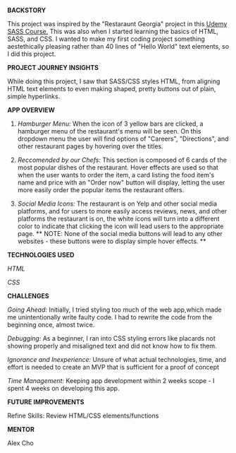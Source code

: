 <b>BACKSTORY</b>

This project was inspired by the "Restaraunt Georgia" project in this <a href="https://www.udemy.com/course/sass-the-complete-sass-course-css-preprocessor/learn/lecture/12992372#content">Udemy SASS Course.</a> This was also when I started learning the basics of HTML, SASS, and CSS. I wanted to make my first coding project something aestethically pleasing rather than 40 lines of "Hello World" text elements, so I did this project.

<b>PROJECT JOURNEY INSIGHTS</b>

While doing this project, I saw that SASS/CSS styles HTML, from aligning HTML text elements to even making shaped, pretty buttons out of plain, simple hyperlinks.

<b>APP OVERVIEW</b>

1. <i>Hamburger Menu:</i>
   When the icon of 3 yellow bars are clicked, a hamburger menu of the restaurant's menu will be seen. On this dropdown menu the user will find options of "Careers", "Directions", and other restaurant pages by hovering over the titles.

2. <i>Reccomended by our Chefs:</i>
   This section is composed of 6 cards of the most popular dishes of the restaurant. Hover effects are used so that when the user wants to order the item, a card listing the food item's name and price with an "Order now" button will display, letting the user more easily order the popular items the restaurant offers.

3. <i>Social Media Icons:</i>
   The restaurant is on Yelp and other social media platforms, and for users to more easily access reviews, news, and other platforms the restaurant is on, the white icons will turn into a different color to indicate that clicking the icon will lead users to the appropriate page.
   ** NOTE: None of the social media buttons will lead to any other websites - these buttons were to display simple hover effects. **

<b>TECHNOLOGIES USED</b>

<i>HTML</i>

<i>CSS</i>

<b>CHALLENGES</b>

<i>Going Ahead:</i> Initially, I tried styling too much of the web app,which made me unintentionally write faulty code. I had to rewrite the code from the beginning once, almost twice.

<i>Debugging:</i> As a beginner, I ran into CSS styling errors like placards not showing properly and misaligned text and did not know how to fix them.

<i>Ignorance and Inexperience:</i> Unsure of what actual technologies, time, and effort is needed to create an MVP that is sufficient for a proof of concept

<i>Time Management:</i> Keeping app development within 2 weeks scope - I spent 4 weeks on developing this app.

<b>FUTURE IMPROVEMENTS</b>

Refine Skills: Review HTML/CSS elements/functions

<b>MENTOR</b>

Alex Cho
